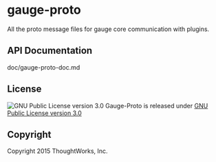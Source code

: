 gauge-proto
===========

All the proto message files for gauge core communication with plugins.

API Documentation
-----------------
doc/gauge-proto-doc.md

License
-------

![GNU Public License version 3.0](http://www.gnu.org/graphics/gplv3-127x51.png)
Gauge-Proto is released under [GNU Public License version 3.0](http://www.gnu.org/licenses/gpl-3.0.txt)

Copyright
---------

Copyright 2015 ThoughtWorks, Inc.
